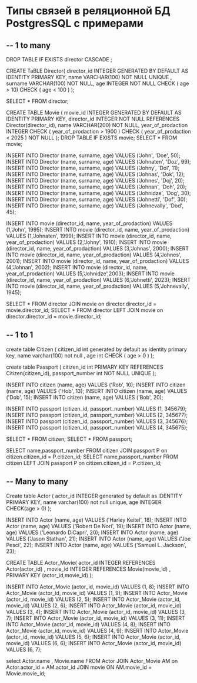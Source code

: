 # Типы связей в реляционной БД PostgresSQL с примерами

## -- 1 to many

DROP TABLE IF EXISTS director CASCADE ;


CREATE TaBLE Director(
director_id INTEGER GENERATED BY DEFAULT AS IDENTITY PRIMARY KEY,
name VARCHAR(100) NOT NULL UNIQUE ,
surname VARCHAR(100) NOT NULL,
age INTEGER NOT NULL CHECK ( age > 10) CHECK ( age < 100 )
);


SELECT * FROM director;

CREATE TABLE Movie (
movie_id INTEGER GENERATED BY DEFAULT AS IDENTITY PRIMARY KEY,
director_id INTEGER NOT NULL REFERENCES Director(director_id),
name VARCHAR(200) NOT NULL,
year_of_prodaction INTEGER CHECK ( year_of_prodaction > 1900 ) CHECK ( year_of_prodaction < 2025 ) NOT NULL
);
DROP TABLE IF EXISTS movie;
SELECT * FROM movie;

INSERT INTO Director (name, surname, age) VALUES ('John', 'Doe', 50);
INSERT INTO Director (name, surname, age) VALUES ('Johnaten', 'Doz', 99);
INSERT INTO Director (name, surname, age) VALUES ('Johny', 'Dol', 11);
INSERT INTO Director (name, surname, age) VALUES ('Johnas', 'Dok', 12);
INSERT INTO Director (name, surname, age) VALUES ('Johnes', 'Doj', 20);
INSERT INTO Director (name, surname, age) VALUES ('Johnan', 'Doh', 20);
INSERT INTO Director (name, surname, age) VALUES ('Johnidze', 'Dog', 30);
INSERT INTO Director (name, surname, age) VALUES ('Johnetti', 'Dof', 30);
INSERT INTO Director (name, surname, age) VALUES ('Johnevally', 'Dod', 45);

INSERT INTO movie (director_id, name, year_of_prodaction) VALUES (1,'John', 1995);
INSERT INTO movie (director_id, name, year_of_prodaction) VALUES (1,'Johnaten', 1999);
INSERT INTO movie (director_id, name, year_of_prodaction) VALUES (2,'Johny', 1910);
INSERT INTO movie (director_id, name, year_of_prodaction) VALUES (3,'Johnas', 2000);
INSERT INTO movie (director_id, name, year_of_prodaction) VALUES (4,'Johnes', 2001);
INSERT INTO movie (director_id, name, year_of_prodaction) VALUES (4,'Johnan', 2002);
INSERT INTO movie (director_id, name, year_of_prodaction) VALUES (5,'Johnidze',2003);
INSERT INTO movie (director_id, name, year_of_prodaction) VALUES (6,'Johnetti', 2023);
INSERT INTO movie (director_id, name, year_of_prodaction) VALUES (5,'Johnevally', 1945);


SELECT * FROM director JOIN movie on director.director_id = movie.director_id;
SELECT * FROM director LEFT JOIN movie on director.director_id = movie.director_id;

## -- 1 to 1


create table Citizen (
citizen_id int generated by default as identity primary key,
name varchar(100) not null ,
age int CHECK ( age > 0 )
);

create table Passport
(
citizen_id int PRIMARY KEY REFERENCES Citizen(citizen_id),
passport_number int NOT NULL UNIQUE
);


INSERT INTO citizen (name, age) VALUES  ('Rob', 10);
INSERT INTO citizen (name, age) VALUES  ('Hob', 13);
INSERT INTO citizen (name, age) VALUES  ('Dob', 15);
INSERT INTO citizen (name, age) VALUES  ('Bob', 20);

INSERT INTO passport (citizen_id, passport_number) VALUES (1, 345679);
INSERT INTO passport (citizen_id, passport_number) VALUES (2, 345677);
INSERT INTO passport (citizen_id, passport_number) VALUES (3, 345676);
INSERT INTO passport (citizen_id, passport_number) VALUES (4, 345675);


SELECT * FROM citizen;
SELECT * FROM passport;

SELECT name,passport_number FROM citizen JOIN passport P on citizen.citizen_id = P.citizen_id;
SELECT name,passport_number FROM citizen LEFT JOIN passport P on citizen.citizen_id = P.citizen_id;



## -- Many to many

Create table Actor (
actor_id INTEGER generated by default as IDENTITY PRIMARY KEY,
name varchar(100) not null unique,
age INTEGER CHECK(age > 0)
);

INSERT INTO Actor (name, age) VALUES ('Harley Keitel', 18);
INSERT INTO Actor (name, age) VALUES ('Robert De Nori', 19);
INSERT INTO Actor (name, age) VALUES ('Leonardo DiCapri', 20);
INSERT INTO Actor (name, age) VALUES ('Jason Stathan', 21);
INSERT INTO Actor (name, age) VALUES ('Joe Pesci', 22);
INSERT INTO Actor (name, age) VALUES ('Samuel L. Jackson', 23);

CREATE TABLE Actor_Movie(
actor_id INTEGER REFERENCES Actor(actor_id) ,
movie_id INTEGER REFERENCES Movie(movie_id) ,
PRIMARY KEY (actor_id,movie_id)
);

INSERT INTO Actor_Movie (actor_id, movie_id) VALUES (1, 8);
INSERT INTO Actor_Movie (actor_id, movie_id) VALUES (1, 9);
INSERT INTO Actor_Movie (actor_id, movie_id) VALUES (2, 5);
INSERT INTO Actor_Movie (actor_id, movie_id) VALUES (2, 6);
INSERT INTO Actor_Movie (actor_id, movie_id) VALUES (3, 4);
INSERT INTO Actor_Movie (actor_id, movie_id) VALUES (3, 7);
INSERT INTO Actor_Movie (actor_id, movie_id) VALUES (3, 11);
INSERT INTO Actor_Movie (actor_id, movie_id) VALUES (4, 8);
INSERT INTO Actor_Movie (actor_id, movie_id) VALUES (4, 9);
INSERT INTO Actor_Movie (actor_id, movie_id) VALUES (5, 6);
INSERT INTO Actor_Movie (actor_id, movie_id) VALUES (6, 6);
INSERT INTO Actor_Movie (actor_id, movie_id) VALUES (6, 7);


select Actor.name , Movie.name FROM Actor JOIN Actor_Movie AM on Actor.actor_id = AM.actor_id JOIN movie
ON AM.movie_id = Movie.movie_id;
